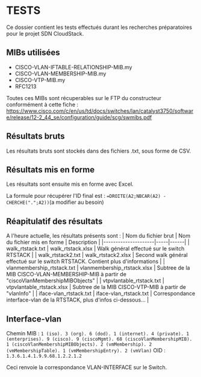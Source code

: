 # TESTS

Ce dossier contient les tests effectués durant les recherches préparatoires pour le projet SDN CloudStack.

## MIBs utilisées

- CISCO-VLAN-IFTABLE-RELATIONSHIP-MIB.my
- CISCO-VLAN-MEMBERSHIP-MIB.my
- CISCO-VTP-MIB.my
- RFC1213

Toutes ces MIBs sont récuperables sur le FTP du constructeur conformément à cette fiche : https://www.cisco.com/c/en/us/td/docs/switches/lan/catalyst3750/software/release/12-2_44_se/configuration/guide/scg/swmibs.pdf

## Résultats bruts

Les résultats bruts sont stockés dans des fichiers .txt, sous forme de CSV.

## Résultats mis en forme 

Les résultats sont ensuite mis en forme avec Excel.

La formule pour récupérer l'ID final est : `=DROITE(A2;NBCAR(A2) - CHERCHE(".";A2))`(a modifier au besoin)

## Réapitulatif des résultats

A l'heure actuelle, les résultats présents sont :
| Nom du fichier brut | Nom du fichier mis en forme | Description |
|---------------------|-----|------|
| walk_rtstack.txt | walk_rtstack.xlsx | Walk général effectué sur le switch RTSTACK |
| walk_rtstack2.txt | walk_rtstack2.xlsx | Second walk général effectué sur le switch RTSTACK. Contient plus d'informations |
| vlanmembership_rtstack.txt | vlanmembership_rtstack.xlsx | Subtree de la MIB CISCO-VLAN-MEMBERSHIP-MIB à partir de "ciscoVlanMembershipMIBObjects" |
| vtpvlantable_rtstack.txt | vtpvlantable_rtstack.xlsx | Subtree de la MIB CISCO-VTP-MIB à partir de "vlanInfo" |
| iface-vlan_rtstack.txt | iface-vlan_rtstack.txt | Correspondance interface-vlan de la RTSTACK, plus d'infos ci-dessous... |

## Interface-vlan

Chemin MIB : `1 (iso). 3 (org). 6 (dod). 1 (internet). 4 (private). 1 (enterprises). 9 (cisco). 9 (ciscoMgmt). 68 (ciscoVlanMembershipMIB). 1 (ciscoVlanMembershipMIBObjects). 2 (vmMembership). 2 (vmMembershipTable). 1 (vmMembershipEntry). 2 (vmVlan)`
OID : `1.3.6.1.4.1.9.9.68.1.2.2.1.2`

Ceci renvoie la correspondance VLAN-INTERFACE sur le Switch.
